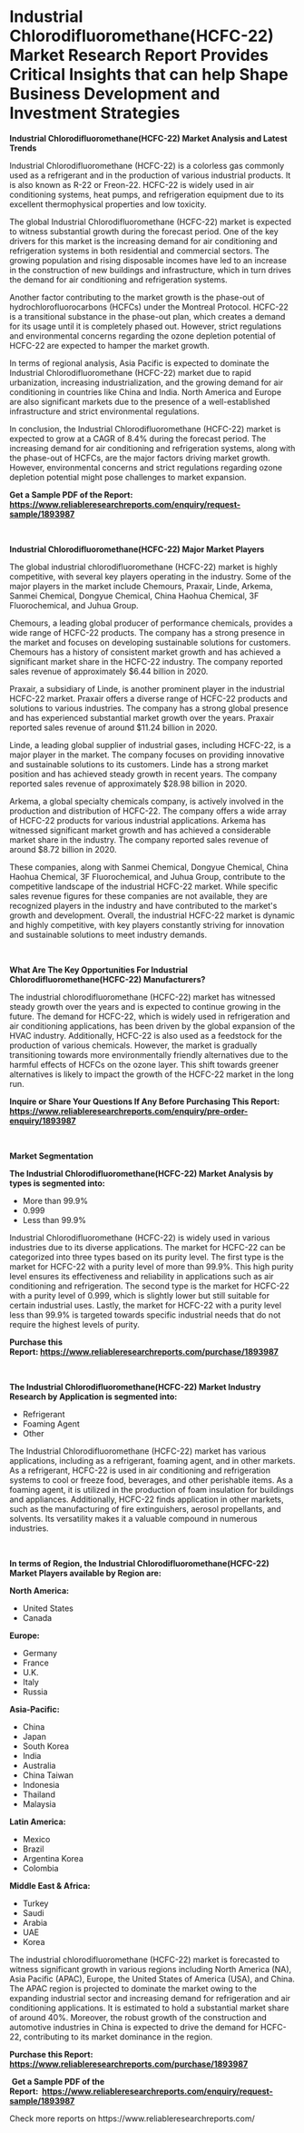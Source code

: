 <p><h1>Industrial Chlorodifluoromethane(HCFC-22) Market Research Report Provides Critical Insights that can help Shape Business Development and Investment Strategies</h1></p><p><strong>Industrial Chlorodifluoromethane(HCFC-22) Market Analysis and Latest Trends</strong></p>
<p><p>Industrial Chlorodifluoromethane (HCFC-22) is a colorless gas commonly used as a refrigerant and in the production of various industrial products. It is also known as R-22 or Freon-22. HCFC-22 is widely used in air conditioning systems, heat pumps, and refrigeration equipment due to its excellent thermophysical properties and low toxicity.</p><p>The global Industrial Chlorodifluoromethane (HCFC-22) market is expected to witness substantial growth during the forecast period. One of the key drivers for this market is the increasing demand for air conditioning and refrigeration systems in both residential and commercial sectors. The growing population and rising disposable incomes have led to an increase in the construction of new buildings and infrastructure, which in turn drives the demand for air conditioning and refrigeration systems.</p><p>Another factor contributing to the market growth is the phase-out of hydrochlorofluorocarbons (HCFCs) under the Montreal Protocol. HCFC-22 is a transitional substance in the phase-out plan, which creates a demand for its usage until it is completely phased out. However, strict regulations and environmental concerns regarding the ozone depletion potential of HCFC-22 are expected to hamper the market growth.</p><p>In terms of regional analysis, Asia Pacific is expected to dominate the Industrial Chlorodifluoromethane (HCFC-22) market due to rapid urbanization, increasing industrialization, and the growing demand for air conditioning in countries like China and India. North America and Europe are also significant markets due to the presence of a well-established infrastructure and strict environmental regulations.</p><p>In conclusion, the Industrial Chlorodifluoromethane (HCFC-22) market is expected to grow at a CAGR of 8.4% during the forecast period. The increasing demand for air conditioning and refrigeration systems, along with the phase-out of HCFCs, are the major factors driving market growth. However, environmental concerns and strict regulations regarding ozone depletion potential might pose challenges to market expansion.</p></p>
<p><strong>Get a Sample PDF of the Report:&nbsp; <a href="https://www.reliableresearchreports.com/enquiry/request-sample/1893987">https://www.reliableresearchreports.com/enquiry/request-sample/1893987</a></strong></p>
<p>&nbsp;</p>
<p><strong>Industrial Chlorodifluoromethane(HCFC-22) Major Market Players</strong></p>
<p><p>The global industrial chlorodifluoromethane (HCFC-22) market is highly competitive, with several key players operating in the industry. Some of the major players in the market include Chemours, Praxair, Linde, Arkema, Sanmei Chemical, Dongyue Chemical, China Haohua Chemical, 3F Fluorochemical, and Juhua Group.</p><p>Chemours, a leading global producer of performance chemicals, provides a wide range of HCFC-22 products. The company has a strong presence in the market and focuses on developing sustainable solutions for customers. Chemours has a history of consistent market growth and has achieved a significant market share in the HCFC-22 industry. The company reported sales revenue of approximately $6.44 billion in 2020.</p><p>Praxair, a subsidiary of Linde, is another prominent player in the industrial HCFC-22 market. Praxair offers a diverse range of HCFC-22 products and solutions to various industries. The company has a strong global presence and has experienced substantial market growth over the years. Praxair reported sales revenue of around $11.24 billion in 2020.</p><p>Linde, a leading global supplier of industrial gases, including HCFC-22, is a major player in the market. The company focuses on providing innovative and sustainable solutions to its customers. Linde has a strong market position and has achieved steady growth in recent years. The company reported sales revenue of approximately $28.98 billion in 2020.</p><p>Arkema, a global specialty chemicals company, is actively involved in the production and distribution of HCFC-22. The company offers a wide array of HCFC-22 products for various industrial applications. Arkema has witnessed significant market growth and has achieved a considerable market share in the industry. The company reported sales revenue of around $8.72 billion in 2020.</p><p>These companies, along with Sanmei Chemical, Dongyue Chemical, China Haohua Chemical, 3F Fluorochemical, and Juhua Group, contribute to the competitive landscape of the industrial HCFC-22 market. While specific sales revenue figures for these companies are not available, they are recognized players in the industry and have contributed to the market's growth and development. Overall, the industrial HCFC-22 market is dynamic and highly competitive, with key players constantly striving for innovation and sustainable solutions to meet industry demands.</p></p>
<p>&nbsp;</p>
<p><strong>What Are The Key Opportunities For Industrial Chlorodifluoromethane(HCFC-22) Manufacturers?</strong></p>
<p><p>The industrial chlorodifluoromethane (HCFC-22) market has witnessed steady growth over the years and is expected to continue growing in the future. The demand for HCFC-22, which is widely used in refrigeration and air conditioning applications, has been driven by the global expansion of the HVAC industry. Additionally, HCFC-22 is also used as a feedstock for the production of various chemicals. However, the market is gradually transitioning towards more environmentally friendly alternatives due to the harmful effects of HCFCs on the ozone layer. This shift towards greener alternatives is likely to impact the growth of the HCFC-22 market in the long run.</p></p>
<p><strong>Inquire or Share Your Questions If Any Before Purchasing This Report: <a href="https://www.reliableresearchreports.com/enquiry/pre-order-enquiry/1893987">https://www.reliableresearchreports.com/enquiry/pre-order-enquiry/1893987</a></strong></p>
<p>&nbsp;</p>
<p><strong>Market Segmentation</strong></p>
<p><strong>The Industrial Chlorodifluoromethane(HCFC-22) Market Analysis by types is segmented into:</strong></p>
<p><ul><li>More than 99.9%</li><li>0.999</li><li>Less than 99.9%</li></ul></p>
<p><p>Industrial Chlorodifluoromethane (HCFC-22) is widely used in various industries due to its diverse applications. The market for HCFC-22 can be categorized into three types based on its purity level. The first type is the market for HCFC-22 with a purity level of more than 99.9%. This high purity level ensures its effectiveness and reliability in applications such as air conditioning and refrigeration. The second type is the market for HCFC-22 with a purity level of 0.999, which is slightly lower but still suitable for certain industrial uses. Lastly, the market for HCFC-22 with a purity level less than 99.9% is targeted towards specific industrial needs that do not require the highest levels of purity.</p></p>
<p><strong>Purchase this Report:&nbsp;<a href="https://www.reliableresearchreports.com/purchase/1893987">https://www.reliableresearchreports.com/purchase/1893987</a></strong></p>
<p>&nbsp;</p>
<p><strong>The Industrial Chlorodifluoromethane(HCFC-22) Market Industry Research by Application is segmented into:</strong></p>
<p><ul><li>Refrigerant</li><li>Foaming Agent</li><li>Other</li></ul></p>
<p><p>The Industrial Chlorodifluoromethane (HCFC-22) market has various applications, including as a refrigerant, foaming agent, and in other markets. As a refrigerant, HCFC-22 is used in air conditioning and refrigeration systems to cool or freeze food, beverages, and other perishable items. As a foaming agent, it is utilized in the production of foam insulation for buildings and appliances. Additionally, HCFC-22 finds application in other markets, such as the manufacturing of fire extinguishers, aerosol propellants, and solvents. Its versatility makes it a valuable compound in numerous industries.</p></p>
<p>&nbsp;</p>
<p><strong>In terms of Region, the Industrial Chlorodifluoromethane(HCFC-22) Market Players available by Region are:</strong></p>
<p>
    <p> <strong> North America: </strong>
        <ul>
            <li>United States</li>
            <li>Canada</li>
        </ul>
        </p> 
    <p> <strong> Europe: </strong>
        <ul>
            <li>Germany</li>
            <li>France</li>
            <li>U.K.</li>
            <li>Italy</li>
            <li>Russia</li>
        </ul>
        </p> 
    <p> <strong> Asia-Pacific: </strong>
        <ul>
            <li>China</li>
            <li>Japan</li>
            <li>South Korea</li>
            <li>India</li>
            <li>Australia</li>
            <li>China Taiwan</li>
            <li>Indonesia</li>
            <li>Thailand</li>
            <li>Malaysia</li>
        </ul>
        </p> 
    <p> <strong> Latin America: </strong>
        <ul>
            <li>Mexico</li>
            <li>Brazil</li>
            <li>Argentina Korea</li>
            <li>Colombia</li>
        </ul>
        </p> 
    <p> <strong> Middle East & Africa: </strong>
        <ul>
            <li>Turkey</li>
            <li>Saudi</li>
            <li>Arabia</li>
            <li>UAE</li>
            <li>Korea</li>
        </ul>
    </p>
    </p>
<p><p>The industrial chlorodifluoromethane (HCFC-22) market is forecasted to witness significant growth in various regions including North America (NA), Asia Pacific (APAC), Europe, the United States of America (USA), and China. The APAC region is projected to dominate the market owing to the expanding industrial sector and increasing demand for refrigeration and air conditioning applications. It is estimated to hold a substantial market share of around 40%. Moreover, the robust growth of the construction and automotive industries in China is expected to drive the demand for HCFC-22, contributing to its market dominance in the region.</p></p>
<p><strong>Purchase this Report: <a href="https://www.reliableresearchreports.com/purchase/1893987">https://www.reliableresearchreports.com/purchase/1893987</a></strong></p>
<p>&nbsp;<strong>Get a Sample PDF of the Report:&nbsp;&nbsp;<a href="https://www.reliableresearchreports.com/enquiry/request-sample/1893987">https://www.reliableresearchreports.com/enquiry/request-sample/1893987</a></strong></p>
<p><strong></strong></p>
<p>Check more reports on https://www.reliableresearchreports.com/</p>